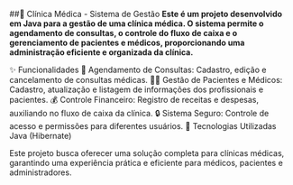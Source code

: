 ##🏥 Clínica Médica - Sistema de Gestão
**Este é um projeto desenvolvido em Java para a gestão de uma clínica médica. O sistema permite o agendamento de consultas, o controle do fluxo de caixa e o gerenciamento de pacientes e médicos, proporcionando uma administração eficiente e organizada da clínica.**

✨ Funcionalidades
📅 Agendamento de Consultas: Cadastro, edição e cancelamento de consultas médicas.
👩‍⚕️ Gestão de Pacientes e Médicos: Cadastro, atualização e listagem de informações dos profissionais e pacientes.
💰 Controle Financeiro: Registro de receitas e despesas, auxiliando no fluxo de caixa da clínica.
🔒 Sistema Seguro: Controle de acesso e permissões para diferentes usuários.
🚀 Tecnologias Utilizadas
Java (Hibernate)

Este projeto busca oferecer uma solução completa para clínicas médicas, garantindo uma experiência prática e eficiente para médicos, pacientes e administradores.
